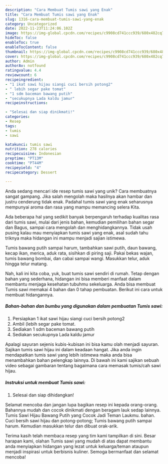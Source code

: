 ```yaml
---
description: "Cara Membuat Tumis sawi yang Enak"
title: "Cara Membuat Tumis sawi yang Enak"
slug: 1316-cara-membuat-tumis-sawi-yang-enak
category: Uncategorized
date: 2022-11-23T11:24:06.102Z
image: https://img-global.cpcdn.com/recipes/c9908cd741ccc939/680x482cq70/tumis-sawi-foto-resep-utama.jpg
hideToc: false
enableToc: true
enableTocContent: false
thumbnail: https://img-global.cpcdn.com/recipes/c9908cd741ccc939/680x482cq70/tumis-sawi-foto-resep-utama.jpg
cover: https://img-global.cpcdn.com/recipes/c9908cd741ccc939/680x482cq70/tumis-sawi-foto-resep-utama.jpg
author: Admin
authorAv: notfound
ratingvalue: 4.4
reviewcount: 6
recipeingredient:
- "1 ikat sawi hijau siangi cuci bersih potong2"
- " lebih segar pake tomat"
- "1 sdm baceman bawang putih"
- "secukupnya Lada kaldu jamur"
recipeinstructions:

- "Selesai dan siap dinikmati!"
categories:
- Resep
tags:
- tumis
- sawi

katakunci: tumis sawi 
nutrition: 278 calories
recipecuisine: Indonesian
preptime: "PT13M"
cooktime: "PT44M"
recipeyield: "4"
recipecategory: Dessert

---
```





Anda sedang mencari ide resep tumis sawi yang unik? Cara membuatnya sangat gampang. Jika salah mengolah maka hasilnya akan hambar dan justru cenderung tidak enak. Padahal tumis sawi yang enak seharusnya mempunyai aroma dan rasa yang mampu memancing selera Kita.





Ada beberapa hal yang sedikit banyak berpengaruh terhadap kualitas rasa dari tumis sawi, mulai dari jenis bahan, kemudian pemilihan bahan segar dan Bagus, sampai cara mengolah dan menghidangkannya. Tidak usah pusing kalau mau menyiapkan tumis sawi yang enak,      asal sudah tahu triknya maka hidangan ini mampu menjadi sajian istimewa.














Tumis bawang putih sampai harum, tambahkan sawi putih, daun bawang, kecap ikan, merica, aduk rata, sisihkan di piring saji. Pakai bekas wajan, tumis bawang bombai, dan cabai sampai wangi. Masukkan telur, aduk hingga telur matang.






Nah, kali ini kita coba, yuk, buat tumis sawi sendiri di rumah. Tetap dengan bahan yang sederhana, hidangan ini bisa memberi manfaat dalam membantu menjaga kesehatan tubuhmu sekeluarga. Anda bisa membuat Tumis sawi memakai 4 bahan dan 0 tahap pembuatan. Berikut ini cara untuk membuat hidangannya.

<!--inarticleads1-->

##### Bahan-bahan dan bumbu yang digunakan dalam pembuatan Tumis sawi:

1. Persiapkan 1 ikat sawi hijau siangi cuci bersih potong2
1. Ambil  (lebih segar pake tomat.
1. Sediakan 1 sdm baceman bawang putih
1. Sediakan secukupnya Lada kaldu jamur


Apalagi sayuran sejenis kubis-kubisan ini bisa kamu olah menjadi sayuran. Sajikan tumis sawi hijau ini dalam keadaan hangat. Jika anda ingin mendapatkan tumis sawi yang lebih istimewa maka anda bisa menambahkan bahan pelengkap lainnya. Di bawah ini kami sajikan sebuah video sebagai gambaran tentang bagaimana cara memasak tumis/cah sawi hijau. 

<!--inarticleads2-->

##### Instruksi untuk membuat Tumis sawi:


1. Selesai dan siap dihidangkan!

Selamat mencoba dan jangan lupa bagikan resep ini kepada orang-orang. Bahannya mudah dan cocok dinikmati dengan beragam lauk sedap lainnya. Tumis Sawi Hijau Bawang Putih yang Cocok Jadi Teman Laukmu. bahan. Cuci bersih sawi hijau dan potong-potong; Tumis bawang putih sampai harum. Kemudian masukkan telur dan dibuat orak-arik. 

Terima kasih telah membaca resep yang tim kami tampilkan di sini. Besar harapan kami, olahan Tumis sawi yang mudah di atas dapat membantu anda menyiapkan hidangan yang lezat untuk keluarga/teman ataupun menjadi inspirasi untuk berbisnis kuliner. Semoga bermanfaat dan selamat mencoba!
